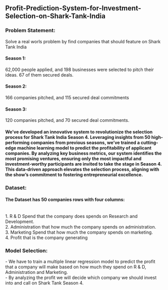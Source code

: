 <h2>Profit-Prediction-System-for-Investment-Selection-on-Shark-Tank-India</h2>
<h3>Problem Statement:</h3>Solve a real worls problem by find companies that should feature on Shark Tank India
<h4>Season 1:</h4>62,000 people applied, and 198 businesses were selected to pitch their ideas. 67 of them secured deals.
<h4>Season 2:</h4>166 companies pitched, and 115 secured deal commitments
<h4>Season 3:</h4>120 companies pitched, and 70 secured deal commitments.<br>
<h4>We’ve developed an innovative system to revolutionize the selection process for Shark Tank India Season 4. Leveraging insights from 50 high-performing companies from previous seasons, we’ve trained a cutting-edge machine learning model to predict the profitability of applicant companies. By analyzing key business metrics, our system identifies the most promising ventures, ensuring only the most impactful and investment-worthy participants are invited to take the stage in Season 4. This data-driven approach elevates the selection process, aligning with the show’s commitment to fostering entrepreneurial excellence.</h4>
<h3>Dataset:</h3><h4>The Dataset has 50 companies rows with four columns:</h4><br> 
1. R & D Spend that the company does spends on Research and Development.<br>
2. Administration that how much the company spends on administration.<br> 
3. Marketing Spend that how much the company spends on marketing.<br> 
4. Profit that is the company generating<br> 
<h3>Model Selection:</h3>
- We have to train a multiple linear regression model to predict the profit that a company will make based on how much they spend on R & D, Administration and Marketing.<br>
- By analyzing the profit we will decide which company we should invest into and call on Shark Tank Season 4.
